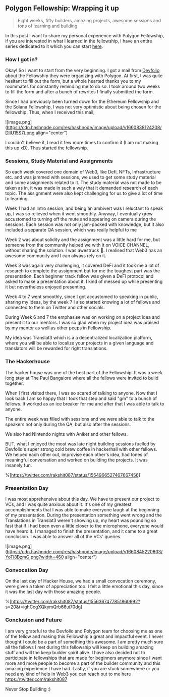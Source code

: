 ## Polygon Fellowship: Wrapping it up

> Eight weeks, fifty builders, amazing projects, awesome sessions and tons of learning and building 

In this post I want to share my personal experience with Polygon Fellowship, if you are interested in what I learned in the fellowship, I have an entire series dedicated to it which you can start [here](https://rakshit087.hashnode.dev/my-week-1-polygon-fellowship).

### How I got in?
Okay! So I want to start from the very beginning. I got a mail from [Devfolio](https://devfolio.co/) about the Fellowship they were organizing with Polygon. At first, I was quite hesitant to fill out the form, but a whole hearted thanks you to my roommates for constantly reminding me to do so. I took around two weeks to fill the form and after a bunch of rewrites I finally submitted the form. 

Since I had previously been turned down for the Ethereum Fellowship and the Solana Fellowship, I was not very optimistic about being chosen for the fellowship. Thus, when I received this mail,

![image.png](https://cdn.hashnode.com/res/hashnode/image/upload/v1660838124208/DlIU15S7t.png align="center")

I couldn't believe it, I read it few more times to confirm it (I am not making this up xD). Thus started the fellowship. 

### Sessions, Study Material and Assignments

So each week covered one domain of Web3, like Defi, NFTs, Infrastructure etc. and was jammed with sessions, we used to get some study material and some assignments related to it. The study material was not made to be taken as in, it was made in such a way that it demanded research of each topic. The assignment were also kept challenging for us to give a lot of time to learning.

Week 1 had an intro session, and being an ambivert was I reluctant to speak up, I was so relieved when it went smoothly. Anyway, I eventually grew accustomed to turning off the mute and appearing on camera during the sessions. Each session was not only jam-packed with knowledge, but it also included a separate QA session, which was really helpful to me

Week 2 was about solidity and the assignment was a little hard for me, but someone from the community helped we with it on VOICE CHANNEL, without sharing the solution. I was awestruck 💜. I realised that Web3 has an awesome community and I can always rely on it.

Week 3 was again very challenging, it covered DeFi and it took me a lot of research to complete the assignment but for me the toughest part was the presentation. Each beginner track fellow was given a DeFi protocol and asked to make a presentation about it. I kind of messed up while presenting it but nevertheless enjoyed presenting.

Week 4 to 7 went smoothly, since I got accustomed to speaking in public, sharing my ideas, by the week 7 I also started knowing a lot of fellows and connected to them on Twitter and other socials.

During Week 6 and 7 the emphasise was on working on a project idea and present it to our mentors. I was so glad when my project idea was praised by my mentor as well as other peeps in Fellowship. 

My idea was Translat3 which is a a decentralized localization platform, where you will be able to localize your projects in a given language and translators will be rewarded for right translations.

### The Hackerhouse

The hacker house was one of the best part of the Fellowship. It was a week long stay at The Paul Bangalore where all the fellows were invited to build together.

When I first visited there, I was so scared of talking to anyone. Now that I look back I am so happy that I took that step and said "gm" to a bunch of fellows. It worked as an ice breaker for me and after that I was able to talk to anyone.

The entire week was filled with sessions and we were able to talk to the speakers not only during the QA, but also after the sessions.

We also had Nintendo nights with Aniket and other fellows.

BUT, what I enjoyed the most was late night building sessions fuelled by Devfolio's super strong cold brew coffee in hackerhall with other fellows. We helped each other out, improvise each other's idea, had tones of meaningful conversation and worked on building the projects. It was insanely fun.

%[https://twitter.com/rakshit087/status/1554966527467667456]

### Presentation Day

I was most apprehensive about this day. We have to present our project to VCs, and I was quite anxious about it. It's one of my greatest accomplishments that I was able to make everyone laugh at the beginning of my presentation. During the presentation something went wrong and the Translations in Translat3 weren't showing up, my heart was pounding so fast that if I had been even a little closer to the microphone, everyone would have heard it. I managed to finish the presentation, and it came to a great conclusion. I was able to answer all of the VCs' queries.

![image.png](https://cdn.hashnode.com/res/hashnode/image/upload/v1660845220603/YoTl8BzmG.png?width=460 align="center")

### Convocation Day

On the last day of Hacker House, we had a small convocation ceremony, were given a token of appreciation too. I felt a little emotional this day, since it was the last day with those amazing people.

%[https://twitter.com/rakshit087/status/1556367477851860992?s=20&t=ighCcgXQkymQrb66ui70dg]

### Conclusion and Future

I am very grateful to the Devfolio and Polygon team for choosing me as one of the fellow and making this Fellowship a great and impactful event. I never thought I could be a part of something this awesome. 
I am pretty much sure all the fellows I met during this fellowship will keep on building amazing stuff and will the keep builder spirit alive.
I have also decided not to participate in fellowships that are made for beginners anymore since I want more and more people to become a part of the builder community and this amazing experience I have had. 
Lastly, if you are stuck somewhere or you need any kind of help in Web3 you can reach out to me here https://twitter.com/rakshit087

Never Stop Building :)